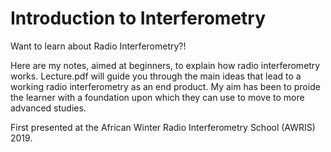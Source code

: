 # Introduction to Interferometry

Want to learn about Radio Interferometry?!

Here are my notes, aimed at beginners, to explain how radio interferometry works. Lecture.pdf will guide you through the main ideas that lead to a working radio interferometry as an end product. My aim has been to proide the learner with a foundation upon which they can use to move to more advanced studies.

First presented at the African Winter Radio Interferometry School (AWRIS) 2019.
